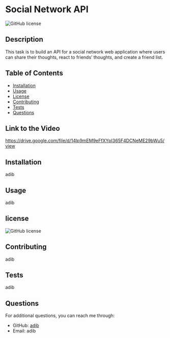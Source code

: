 # Social Network API
![GitHub license](https://img.shields.io/badge/license-MIT-red)
## Description
This task is to build an API for a social network web application where users can share their thoughts, react to friends’ thoughts, and create a friend list.

## Table of Contents
- [Installation](#installation)
- [Usage](#usage)
- [License](#license)
- [Contributing](#contributing)
- [Tests](#tests)
- [Questions](#questions)

## Link to the Video
https://drive.google.com/file/d/14lp9mEM9eFfXYpI365F4DCNeME29bWu5/view
## Installation
adib

## Usage
adib

## license

![GitHub license](https://img.shields.io/badge/license-MIT-red)

## Contributing
adib

## Tests
adib

## Questions
For additional questions, you can reach me through:

- GitHub: [adib](https://github.com/adib)
- Email: adib